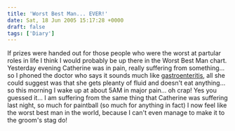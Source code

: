 ```yaml
---
title: 'Worst Best Man... EVER!'
date: Sat, 18 Jun 2005 15:17:28 +0000
draft: false
tags: ['Diary']
---
```


If prizes were handed out for those people who were the worst at partular roles in life I think I would probably be up there in the Worst Best Man chart. Yesterday evening Catherine was in pain, really suffering from something... so I phoned the doctor who says it sounds much like [gastroenteritis](http://en.wikipedia.org/wiki/Gastroenteritis), all she could suggest was that she gets pleanty of fluid and doesn't eat anything... so this morning I wake up at about 5AM in major pain... oh crap! Yes you guessed it... I am suffering from the same thing that Catherine was suffering last night, so much for paintball (so much for anything in fact) I now feel like the worst best man in the world, because I can't even manage to make it to the groom's stag do!